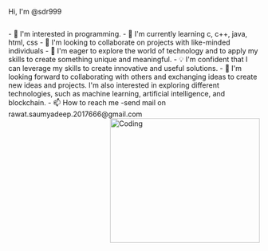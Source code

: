 Hi, I'm @sdr999
<p align = "left"><img src="https://komarev.com/ghpvc/?username=sdr999&style=flat-square&color=blue" alt=""/> </p>
- 👀 I'm interested in programming.
- 🌱 I'm currently learning c, c++, java, html, css
- 💞️ I'm looking to collaborate on projects with like-minded individuals
- 🤔 I'm eager to explore the world of technology and to apply my skills to create something unique and meaningful. 
- 💡 I'm confident that I can leverage my skills to create innovative and useful solutions. 
- 🤝 I'm looking forward to collaborating with others and exchanging ideas to create new ideas and projects. I'm also interested in exploring different technologies, such as machine learning, artificial intelligence, and blockchain.
- 📫 How to reach me -send mail on rawat.saumyadeep.2017666@gmail.com


<img align = "right" alt = "Coding" width = "300" src = "https://media.giphy.com/media/jdPMeyv9rn0hZHh8n9/giphy.gif" height = "250">



<!---
sdr999/sdr999 is a ✨ special ✨ repository because its `README.md` (this file) appears on your GitHub profile.
You can click the Preview link to take a look at your changes.
--->
